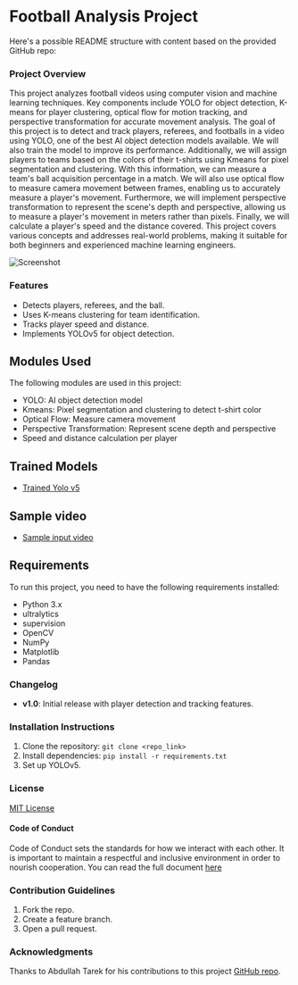 # Football Analysis Project

Here's a possible README structure with content based on the provided GitHub repo:

### Project Overview  
This project analyzes football videos using computer vision and machine learning techniques. Key components include YOLO for object detection, K-means for player clustering, optical flow for motion tracking, and perspective transformation for accurate movement analysis. The goal of this project is to detect and track players, referees, and footballs in a video using YOLO, one of the best AI object detection models available. We will also train the model to improve its performance. Additionally, we will assign players to teams based on the colors of their t-shirts using Kmeans for pixel segmentation and clustering. With this information, we can measure a team's ball acquisition percentage in a match. We will also use optical flow to measure camera movement between frames, enabling us to accurately measure a player's movement. Furthermore, we will implement perspective transformation to represent the scene's depth and perspective, allowing us to measure a player's movement in meters rather than pixels. Finally, we will calculate a player's speed and the distance covered. This project covers various concepts and addresses real-world problems, making it suitable for both beginners and experienced machine learning engineers.

![Screenshot](output_videos/screenshot.png)

### Features  
- Detects players, referees, and the ball.  
- Uses K-means clustering for team identification.  
- Tracks player speed and distance.  
- Implements YOLOv5 for object detection.

## Modules Used
The following modules are used in this project:
- YOLO: AI object detection model
- Kmeans: Pixel segmentation and clustering to detect t-shirt color
- Optical Flow: Measure camera movement
- Perspective Transformation: Represent scene depth and perspective
- Speed and distance calculation per player

## Trained Models
- [Trained Yolo v5](https://drive.google.com/file/d/1DC2kCygbBWUKheQ_9cFziCsYVSRw6axK/view?usp=sharing)

## Sample video
-  [Sample input video](https://drive.google.com/file/d/1t6agoqggZKx6thamUuPAIdN_1zR9v9S_/view?usp=sharing)

## Requirements
To run this project, you need to have the following requirements installed:
- Python 3.x
- ultralytics
- supervision
- OpenCV
- NumPy
- Matplotlib
- Pandas

### Changelog  
- **v1.0**: Initial release with player detection and tracking features.

### Installation Instructions  
1. Clone the repository: `git clone <repo_link>`  
2. Install dependencies: `pip install -r requirements.txt`  
3. Set up YOLOv5.

### License  
[MIT License](https://github.com/Moosa-Anwar-Khan/football_analysis/blob/main/LICENSE)

#### Code of Conduct
Code of Conduct sets the standards for how we interact with each other. It is important to maintain a respectful and inclusive environment in order to nourish cooperation. You can read the full document [here](https://github.com/Moosa-Anwar-Khan/football_analysis/blob/main/CONDUCT.md)

### Contribution Guidelines  
1. Fork the repo.  
2. Create a feature branch.  
3. Open a pull request.

### Acknowledgments  
Thanks to Abdullah Tarek for his contributions to this project [GitHub repo](https://github.com/abdullahtarek/football_analysis).